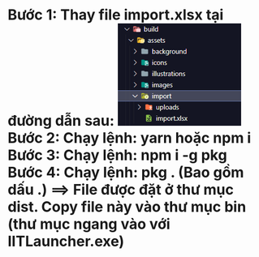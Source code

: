 Bước 1: Thay file import.xlsx tại đường dẫn sau: ![Nhấn ctrl rồi click vô chữ bên cạnh](import.png)
Bước 2: Chạy lệnh: yarn hoặc npm i
Bước 3: Chạy lệnh: npm i -g pkg
Bước 4: Chạy lệnh: pkg . (Bao gồm dấu .)
==> File được đặt ở thư mục dist. Copy file này vào thư mục bin (thư mục ngang vào với IITLauncher.exe)
================================================================
